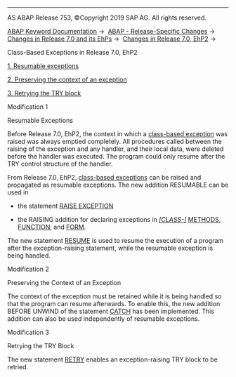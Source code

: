   

* * *

AS ABAP Release 753, ©Copyright 2019 SAP AG. All rights reserved.

[ABAP Keyword Documentation](https://help.sap.com/doc/abapdocu_753_index_htm/7.53/en-US/abenabap.htm) →  [ABAP - Release-Specific Changes](https://help.sap.com/doc/abapdocu_753_index_htm/7.53/en-US/abennews.htm) →  [Changes in Release 7.0 and its EhPs](https://help.sap.com/doc/abapdocu_753_index_htm/7.53/en-US/abennews-70_ehps.htm) →  [Changes in Release 7.0, EhP2](https://help.sap.com/doc/abapdocu_753_index_htm/7.53/en-US/abennews-71.htm) → 

Class-Based Exceptions in Release 7.0, EhP2

[1\. Resumable exceptions](#!ABAP_MODIFICATION_1@1@)

[2\. Preserving the context of an exception](#!ABAP_MODIFICATION_2@2@)

[3\. Retrying the TRY block](#!ABAP_MODIFICATION_3@3@)

Modification 1

Resumable Exceptions

Before Release 7.0, EhP2, the context in which a [class-based exception](https://help.sap.com/doc/abapdocu_753_index_htm/7.53/en-US/abenclass_based_exception_glosry.htm "Glossary Entry") was raised was always emptied completely. All procedures called between the raising of the exception and any handler, and their local data, were deleted before the handler was executed. The program could only resume after the TRY control structure of the handler.

From Release 7.0, EhP2, [class-based exceptions](https://help.sap.com/doc/abapdocu_753_index_htm/7.53/en-US/abenclass_based_exception_glosry.htm "Glossary Entry") can be raised and propagated as resumable exceptions. The new addition RESUMABLE can be used in

-   the statement [RAISE EXCEPTION](https://help.sap.com/doc/abapdocu_753_index_htm/7.53/en-US/abapraise_exception_class.htm)
    
-   the RAISING addition for declaring exceptions in [*\[*CLASS-*\]*](https://help.sap.com/doc/abapdocu_753_index_htm/7.53/en-US/abapclass-methods.htm) [METHODS](https://help.sap.com/doc/abapdocu_753_index_htm/7.53/en-US/abapmethods.htm), [FUNCTION](https://help.sap.com/doc/abapdocu_753_index_htm/7.53/en-US/abapfunction.htm), and [FORM](https://help.sap.com/doc/abapdocu_753_index_htm/7.53/en-US/abapform.htm).
    

The new statement [RESUME](https://help.sap.com/doc/abapdocu_753_index_htm/7.53/en-US/abapresume.htm) is used to resume the execution of a program after the exception-raising statement, while the resumable exception is being handled.

Modification 2

Preserving the Context of an Exception

The context of the exception must be retained while it is being handled so that the program can resume afterwards. To enable this, the new addition BEFORE UNWIND of the statement [CATCH](https://help.sap.com/doc/abapdocu_753_index_htm/7.53/en-US/abapcatch_try.htm) has been implemented. This addition can also be used independently of resumable exceptions.

Modification 3

Retrying the TRY Block

The new statement [RETRY](https://help.sap.com/doc/abapdocu_753_index_htm/7.53/en-US/abapretry.htm) enables an exception-raising TRY block to be retried.